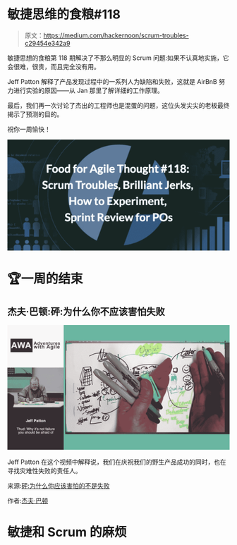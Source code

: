 # 敏捷思维的食粮#118

> 原文：<https://medium.com/hackernoon/scrum-troubles-c29454e342a9>

敏捷思想的食粮第 118 期解决了不那么明显的 Scrum 问题:如果不认真地实施，它会很难，很贵，而且完全没有用。

Jeff Patton 解释了产品发现过程中的一系列人为缺陷和失败，这就是 AirBnB 努力进行实验的原因——从 Jan 那里了解详细的工作原理。

最后，我们再一次讨论了杰出的工程师也是混蛋的问题，这位头发尖尖的老板最终揭示了预测的目的。

祝你一周愉快！

![](img/91672ea9928515968379e938e69f43a2.png)

# 🏆一周的结束

## 杰夫·巴顿:砰:为什么你不应该害怕失败

![](img/a358393289aaf12e1e36f8e60091da2a.png)

Jeff Patton 在这个视频中解释说，我们在庆祝我们的野生产品成功的同时，也在寻找灾难性失败的责任人。

来源:[砰:为什么你应该害怕的不是失败](https://www.youtube.com/watch?v=6Zq6pZGWeyE&feature=em-subs_digest)

作者:[杰夫·巴顿](https://twitter.com/JeffPatton)

# 敏捷和 Scrum 的麻烦
